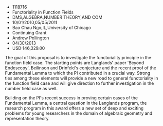 
* 1118716
* Functoriality in Function Fields
* DMS,ALGEBRA,NUMBER THEORY,AND COM
* 10/01/2010,05/05/2011
* Bao Chau Ngo,IL,University of Chicago
* Continuing Grant
* Andrew Pollington
* 04/30/2013
* USD 146,329.00

The goal of this proposal is to investigate the functoriality principle in the
function field case. The starting points are Langlands' paper 'Beyond
Endoscopy', Beilinson and Drinfeld's conjecture and the recent proof of the
Fundamental Lemma to which the PI contributed in a crucial way. Strong ties
among these elements will provide a new road to general functoriality in the
function field case and will give direction to further investigation in the
number field case as well.

Building on the PI's recent success in proving certain cases of the Fundamental
Lemma, a central question in the Langlands program, the research program in this
award offers a new set of deep and exciting problems for young researchers in
the domain of algebraic geometry and representation theory.
